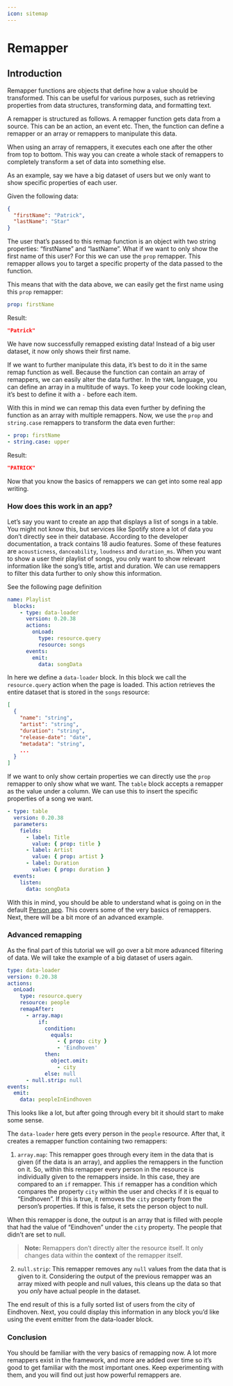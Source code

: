 ```yaml
---
icon: sitemap
---
```


# Remapper

## Introduction

Remapper functions are objects that define how a value should be transformed. This can be useful for
various purposes, such as retrieving properties from data structures, transforming data, and
formatting text.

A remapper is structured as follows. A remapper function gets data from a source. This can be an
action, an event etc. Then, the function can define a remapper or an array or remappers to
manipulate this data.

When using an array of remappers, it executes each one after the other from top to bottom. This way
you can create a whole stack of remappers to completely transform a set of data into something else.

As an example, say we have a big dataset of users but we only want to show specific properties of
each user.

Given the following data:

```json
{
  "firstName": "Patrick",
  "lastName": "Star"
}
```

The user that’s passed to this remap function is an object with two string properties: “firstName”
and “lastName”. What if we want to only show the first name of this user? For this we can use the
`prop` remapper. This remapper allows you to target a specific property of the data passed to the
function.

This means that with the data above, we can easily get the first name using this `prop` remapper:

```yaml
prop: firstName
```

Result:

```json
"Patrick"
```

We have now successfully remapped existing data! Instead of a big user dataset, it now only shows
their first name.

If we want to further manipulate this data, it’s best to do it in the same remap function as well.
Because the function can contain an array of remappers, we can easily alter the data further. In the
`YAML` language, you can define an array in a multitude of ways. To keep your code looking clean,
it’s best to define it with a `-` before each item.

With this in mind we can remap this data even further by defining the function as an array with
multiple remappers. Now, we use the `prop` and `string.case` remappers to transform the data even
further:

```yaml
- prop: firstName
- string.case: upper
```

Result:

```json
"PATRICK"
```

Now that you know the basics of remappers we can get into some real app writing.

### How does this work in an app?

Let’s say you want to create an app that displays a list of songs in a table. You might not know
this, but services like Spotify store a lot of data you don’t directly see in their database.
According to the developer documentation, a track contains 18 audio features. Some of these features
are `acousticness`, `danceability`, `loudness` and `duration_ms`. When you want to show a user their
playlist of songs, you only want to show relevant information like the song’s title, artist and
duration. We can use remappers to filter this data further to only show this information.

See the following page definition

```yaml
name: Playlist
  blocks:
    - type: data-loader
      version: 0.20.38
      actions:
        onLoad:
          type: resource.query
          resource: songs
      events:
        emit:
          data: songData
```

In here we define a `data-loader` block. In this block we call the `resource.query` action when the
page is loaded. This action retrieves the entire dataset that is stored in the `songs` resource:

```json
[
  {
    "name": "string",
    "artist": "string",
    "duration": "string",
    "release-date": "date",
    "metadata": "string",
    ...
  }
]
```

If we want to only show certain properties we can directly use the `prop` remapper to only show what
we want. The `table` block accepts a remapper as the value under a column. We can use this to insert
the specific properties of a song we want.

```yaml
- type: table
  version: 0.20.38
  parameters:
    fields:
      - label: Title
        value: { prop: title }
      - label: Artist
        value: { prop: artist }
      - label: Duration
        value: { prop: duration }
  events:
    listen:
      data: songData
```

With this in mind, you should be able to understand what is going on in the default
[Person app](https://appsemble.app/en/apps/3). This covers some of the very basics of remappers.
Next, there will be a bit more of an advanced example.

### Advanced remapping

As the final part of this tutorial we will go over a bit more advanced filtering of data. We will
take the example of a big dataset of users again.

```yaml
type: data-loader
version: 0.20.38
actions:
  onLoad:
    type: resource.query
    resource: people
    remapAfter:
      - array.map:
          if:
            condition:
              equals:
                - { prop: city }
                - 'Eindhoven'
            then:
              object.omit:
                - city
            else: null
      - null.strip: null
events:
  emit:
    data: peopleInEindhoven
```

This looks like a lot, but after going through every bit it should start to make some sense.

The `data-loader` here gets every person in the `people` resource. After that, it creates a remapper
function containing two remappers:

1. `array.map`: This remapper goes through every item in the data that is given (if the data is an
   array), and applies the remappers in the function on it. So, within this remapper every person in
   the resource is individually given to the remappers inside. In this case, they are compared to an
   `if` remapper. This `if` remapper has a condition which compares the property `city` within the
   user and checks if it is equal to “Eindhoven”. If this is true, it removes the `city` property
   from the person’s properties. If this is false, it sets the person object to null.

When this remapper is done, the output is an array that is filled with people that had the
value of “Eindhoven” under the `city` property. The people that didn’t are set to null.

> **Note:** Remappers don’t directly alter the resource itself. It only changes data within the
> **context** of the remapper itself.

2. `null.strip`: This remapper removes any `null` values from the data that is given to it.
   Considering the output of the previous remapper was an array mixed with people and null values,
   this cleans up the data so that you _only_ have actual people in the dataset.

The end result of this is a fully sorted list of users from the city of Eindhoven. Next, you could
display this information in any block you’d like using the event emitter from the data-loader block.

### Conclusion

You should be familiar with the very basics of remapping now. A lot more remappers exist in the
framework, and more are added over time so it’s good to get familiar with the most important ones.
Keep experimenting with them, and you will find out just how powerful remappers are.
